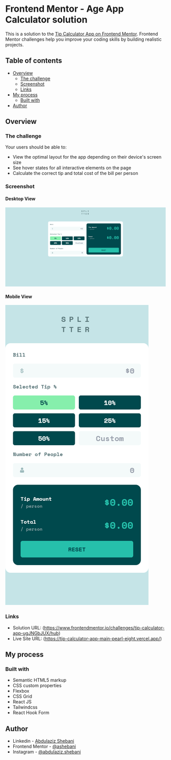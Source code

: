# Frontend Mentor - Age App Calculator solution

This is a solution to the [Tip Calculator App on Frontend Mentor](https://www.frontendmentor.io/challenges/tip-calculator-app-ugJNGbJUX/hub). Frontend Mentor challenges help you improve your coding skills by building realistic projects.

## Table of contents

- [Overview](#overview)
  - [The challenge](#the-challenge)
  - [Screenshot](#screenshot)
  - [Links](#links)
- [My process](#my-process)
  - [Built with](#built-with)
- [Author](#author)

## Overview

### The challenge

Your users should be able to:

- View the optimal layout for the app depending on their device's screen size
- See hover states for all interactive elements on the page
- Calculate the correct tip and total cost of the bill per person

### Screenshot

#### Desktop View

![screenshot](./desktop-screenshot.png)

#### Mobile View

![screenshot](./mobile-screenshot.png)

### Links

- Solution URL: (https://www.frontendmentor.io/challenges/tip-calculator-app-ugJNGbJUX/hub)
- Live Site URL: (https://tip-calculator-app-main-pearl-eight.vercel.app/)

## My process

### Built with

- Semantic HTML5 markup
- CSS custom properties
- Flexbox
- CSS Grid
- React JS
- Tailwindcss
- React Hook Form

## Author

- Linkedin - [Abdulaziz Shebani](https://www.linkedin.com/in/abdulazizshebani/)
- Frontend Mentor - [@ashebani](https://www.frontendmentor.io/profile/ashebani)
- Instagram - [@abdulaziz.shebani](https://www.instagram.com/abdulaziz.shebani/)
